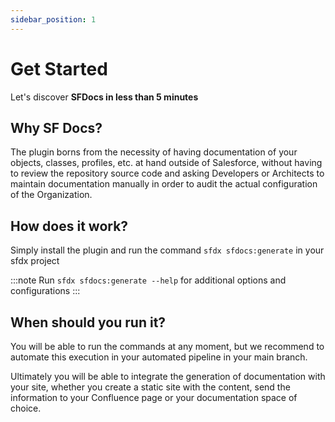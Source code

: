 ```yaml
---
sidebar_position: 1
---
```


# Get Started

Let's discover **SFDocs in less than 5 minutes**

## Why SF Docs?

The plugin borns from the necessity of having documentation of your objects, classes, profiles, etc. at hand outside of Salesforce, without having to review the repository source code and asking Developers or Architects to maintain documentation manually in order to audit the actual configuration of the Organization.

## How does it work?

Simply install the plugin and run the command `sfdx sfdocs:generate` in your sfdx project

:::note
Run `sfdx sfdocs:generate --help` for additional options and configurations
:::

## When should you run it?

You will be able to run the commands at any moment, but we recommend to automate this execution in your automated pipeline in your main branch.

Ultimately you will be able to integrate the generation of documentation with your site, whether you create a static site with the content, send the information to your Confluence page or your documentation space of choice. 